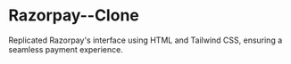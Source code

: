 # Razorpay--Clone
Replicated Razorpay's interface using HTML and Tailwind CSS, ensuring a seamless payment experience.
